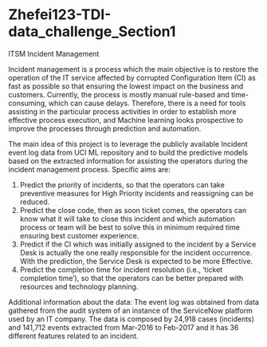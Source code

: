 # Zhefei123-TDI-data_challenge_Section1
ITSM Incident Management 

Incident management is a process which the main objective is to restore the operation of the IT service affected by corrupted Configuration Item (CI) as fast as possible so that ensuring the lowest impact on the business and customers. Currently, the process is mostly manual rule-based and time-consuming, which can cause delays. Therefore, there is a need for tools assisting in the particular process activities in order to establish more effective process execution, and Machine learning looks prospective to improve the processes through prediction and automation.

The main idea of this project is to leverage the publicly available Incident event log data from UCI ML repository  and to build the predictive models based on the extracted information for assisting the operators during the incident management process. Specific aims are: 

1. Predict the priority of incidents, so that the operators can take preventive measures for High Priority incidents and reassigning can be reduced.
2. Predict the close code, then as soon ticket comes, the operators can know what it will take to close this incident and which automation process or team will be best to solve this in minimum required time ensuring best customer experience.
3. Predict if the CI which was initially assigned to the incident by a Service Desk is actually the one really responsible for the incident occurrence. With the prediction, the Service Desk is expected to be more Effective.
4. Predict the completion time for incident resolution (i.e., ‘ticket completion time’), so that the operators can be better prepared with resources and technology planning.

Additional information about the data: The event log was obtained from data gathered from the audit system of an instance of the ServiceNow platform used by an IT company. The data is composed by 24,918 cases (incidents) and 141,712 events extracted from Mar-2016 to Feb-2017 and it has 36 different features related to an incident. 
